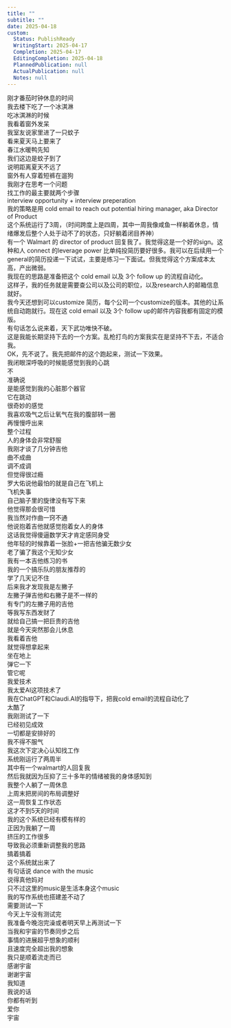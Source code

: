 ```yaml
---  
title: ""  
subtitle: ""  
date: 2025-04-18  
custom:  
  Status: PublishReady  
  WritingStart: 2025-04-17  
  Completion: 2025-04-17  
  EditingCompletion: 2025-04-18  
  PlannedPublication: null  
  ActualPublication: null  
  Notes: null  
---        
```

刚才番茄时钟休息的时间        
我去楼下吃了一个冰淇淋        
吃冰淇淋的时候        
我看着窗外发呆        
我室友说家里进了一只蚊子        
看来夏天马上要来了        
春江水暖鸭先知        
我们这边是蚊子到了        
说明距离夏天不远了        
窗外有人穿着短裤在遛狗          
我刚才在思考一个问题        
找工作的最主要就两个步骤        
interview opportunity + interview preperation        
我的策略是用 cold email to reach out potential hiring manager, aka Director of Product        
这个系统运行了3周，（时间跨度上是四周，其中一周我像咸鱼一样躺着休息，情绪爆发后整个人处于动不了的状态，只好躺着闭目养神）        
有一个 Walmart 的 director of product 回复我了。我觉得这是一个好的sign。这种和人 connect 的leverage power 比单纯投简历要好很多。我可以在后续用一个general的简历投递一下试试，主要是练习一下面试。但我觉得这个方案成本太高，产出微弱。        
我现在的思路是准备把这个 cold email 以及 3个 follow up 的流程自动化。        
这样子，我的任务就是需要查公司以及公司的职位，以及research人的邮箱信息就好。        
我今天还想到可以customize 简历，每个公司一个customize的版本。其他的让系统自动跑就行。现在这 cold email 以及 3个 follow up的邮件内容我都有固定的模版。        
有句话怎么说来着，天下武功唯快不破。        
这是我能长期坚持下去的一个方案。乱枪打鸟的方案我实在是坚持不下去，不适合我。        
OK，先不说了。我先把邮件的这个跑起来，测试一下效果。          
我闭眼深呼吸的时候能感觉到我的心跳        
不        
准确说        
是能感觉到我的心脏那个器官        
它在跳动        
很奇妙的感觉          
我喜欢吸气之后让氧气在我的腹部转一圈        
再慢慢呼出来        
整个过程        
人的身体会非常舒服          
我刚才谈了几分钟吉他        
曲不成曲        
调不成调        
但觉得很过瘾          
罗大佑说他最怕的就是自己在飞机上        
飞机失事        
自己脑子里的旋律没有写下来        
他觉得那会很可惜        
我当然对作曲一窍不通          
他说抱着吉他就感觉抱着女人的身体        
这话我觉得傻逼数学天才肯定感同身受        
他年轻的时候靠着一张脸+一把吉他骗无数少女        
老了骗了我这个无知少女          
我有一本吉他练习的书        
我的一个搞乐队的朋友推荐的        
学了几天记不住        
后来我才发现我是左撇子        
左撇子弹吉他和右撇子是不一样的        
有专门的左撇子用的吉他        
等我写东西发财了        
就给自己搞一把巨贵的吉他          
就是今天突然那会儿休息        
我看着吉他        
就觉得想拿起来        
坐在地上        
弹它一下        
管它呢          
我爱技术        
我太爱AI这项技术了        
我在ChatGPT和Claudi.AI的指导下，把我cold email的流程自动化了        
太酷了        
我刚测试了一下        
已经初见成效          
一切都是安排好的        
我不得不服气        
我这次下定决心认知找工作        
系统刚运行了两周半        
其中有一个walmart的人回复我        
然后我就因为压抑了三十多年的情绪被我的身体感知到        
我整个人躺了一周休息        
上周末把房间的布局调整好        
这一周恢复工作状态        
这才不到5天的时间        
我的这个系统已经有模有样的        
正因为我躺了一周        
挤压的工作很多        
导致我必须重新调整我的思路        
搞着搞着        
这个系统就出来了        
有句话说 dance with the music        
说得真他妈对        
只不过这里的music是生活本身这个music          
我的写作系统也搭建差不动了        
需要测试一下        
今天上午没有测试完        
我准备今晚泡完澡或者明天早上再测试一下          
当我和宇宙的节奏同步之后        
事情的进展超乎想象的顺利        
且速度完全超出我的想象        
我只是顺着流走而已        
感谢宇宙          
谢谢宇宙        
我知道        
我说的话        
你都有听到        
爱你        
宇宙          
      